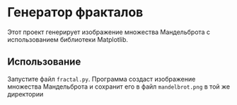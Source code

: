 # Генератор фракталов

Этот проект генерирует изображение множества Мандельброта с использованием библиотеки Matplotlib.

## Использование

Запустите файл `fractal.py`.  Программа создаст изображение множества Мандельброта и сохранит его в файл `mandelbrot.png` в той же директории
